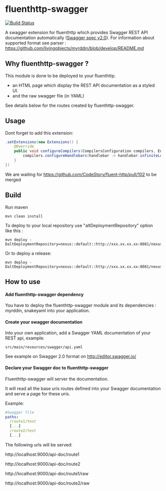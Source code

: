 fluenthttp-swagger
==============
[![Build Status](https://api.travis-ci.org/livingobjects/fluenthttp-swagger.png)](https://travis-ci.org/livingobjects/fluenthttp-swagger)

A swagger extension for fluenthttp which provides Swagger REST API documentation automatically (<a href="https://github.com/swagger-api/swagger-spec/blob/master/versions/2.0.md">Swagger spec v2.0</a>).
For information about supported format see parser : https://github.com/livingobjects/myrddin/blob/develop/README.md

## Why fluenthttp-swagger ?

This module is done to be deployed to your fluenthttp.
- an HTML page which display the REST API documentation as a styled UI.
- and the raw swagger file (in YAML)

See details below for the routes created by fluenthttp-swagger.

## Usage

Dont forget to add this extension:

```java
.setExtensions(new Extensions() {
    @Override
    public void configureCompilers(CompilersConfiguration compilers, Env env) {
        compilers.configureHandlebars(handlebar -> handlebar.infiniteLoops(true));
    }
})
```

We are waiting for https://github.com/CodeStory/fluent-http/pull/102 to be merged

## Build

Run maven

```shell
mvn clean install
```

To deploy to your local repository use "altDeploymentRepository" option like this :

```shell
mvn deploy -DaltDeploymentRepository=nexus::default::http://xxx.xx.xx.xx:8081/nexus/content/repositories/snapshots
```

Or to deploy a release:

```shell
mvn deploy -DaltDeploymentRepository=nexus::default::http://xxx.xx.xx.xx:8081/nexus/content/repositories/releases
```

## How to use

#### Add fluenthttp-swagger dependency

You have to deploy the fluenthttp-swagger module and its dependencies : myrddin, snakeyaml into your application.
 
#### Create your swagger documentation

Into your own application, add a Swagger YAML documentation of your REST api, example:
```
src/main/resources/swagger/api.yaml
```

See example on Swagger 2.0 format on http://editor.swagger.io/

#### Declare your Swagger doc to fluenthttp-swagger

Fluenthttp-swagger will server the documentation.

It will read all the base uris routes defined into your Swagger documentation and serve a page for these uris.

Example:

```yaml
#Swagger file
paths:
  /route1/test
  [...]
  /route2/test
  [...]
```

The following urls will be served:

 http://localhost:9000/api-doc/route1

 http://localhost:9000/api-doc/route2

 http://localhost:9000/api-doc/route1/raw

 http://localhost:9000/api-doc/route2/raw


